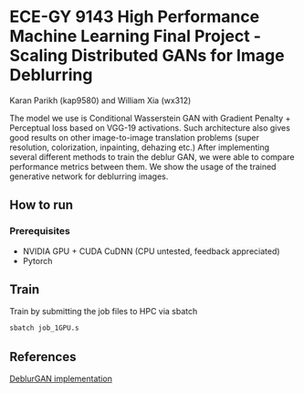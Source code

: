 # ECE-GY 9143 High Performance Machine Learning Final Project - Scaling Distributed GANs for Image Deblurring
Karan Parikh (kap9580) and William Xia (wx312)

The model we use is Conditional Wasserstein GAN with Gradient Penalty + Perceptual loss based on VGG-19 activations. Such architecture also gives good results on other image-to-image translation problems (super resolution, colorization, inpainting, dehazing etc.)
After implementing several different methods to train the deblur GAN, we were able to compare performance metrics between them. 
We show the usage of the trained generative network for deblurring images.

## How to run

### Prerequisites
- NVIDIA GPU + CUDA CuDNN (CPU untested, feedback appreciated)
- Pytorch

## Train

Train by submitting the job files to HPC via sbatch

```bash
sbatch job_1GPU.s
```

## References
[DeblurGAN implementation](https://arxiv.org/pdf/1711.07064.pdf)
